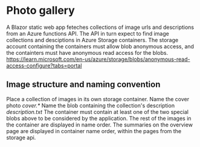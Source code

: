 
# Photo gallery

A Blazor static web app feteches collections of image urls and descriptions from an Azure functions API.
The API in turn expect to find image collections and desciptions in Azure Storage containers.
The storage account containing the containers must allow blob anonymous access, and the containters must have anonymous read access for the blobs.
https://learn.microsoft.com/en-us/azure/storage/blobs/anonymous-read-access-configure?tabs=portal

## Image structure and naming convention
Place a collection of images in its own storage container.
Name the cover photo _cover.*_
Name the blob containing the collection's description _description.txt_
The container must contain at least one of the two special blobs above to be considered by the application.
The rest of the images in the container are displayed in name order.
The summaries on the overview page are displayed in container name order, within the pages from the storage api.